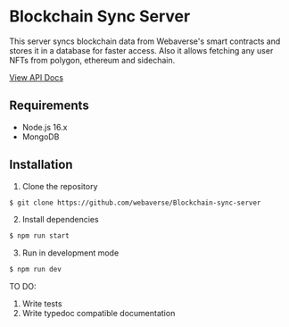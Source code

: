 # Blockchain Sync Server
This server syncs blockchain data from Webaverse's smart contracts and stores it in a database for faster access. Also it allows fetching any user NFTs from polygon, ethereum and sidechain.

[View API Docs](https://nft.webaverse.com/api-docs/)

## Requirements
- Node.js 16.x
- MongoDB

## Installation

1. Clone the repository
```bash
$ git clone https://github.com/webaverse/Blockchain-sync-server
```

2. Install dependencies
```bash
$ npm run start
```

3. Run in development mode
```bash
$ npm run dev
```

TO DO:
1. Write tests
2. Write typedoc compatible documentation